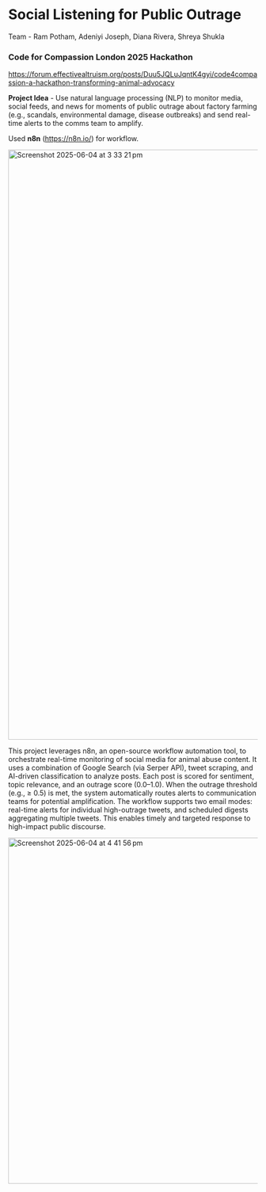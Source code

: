 # Social Listening for Public Outrage
Team - Ram Potham, Adeniyi Joseph, Diana Rivera, Shreya Shukla

### Code for Compassion London 2025 Hackathon

https://forum.effectivealtruism.org/posts/Duu5JQLuJqntK4gyi/code4compassion-a-hackathon-transforming-animal-advocacy

**Project Idea** - Use natural language processing (NLP) to monitor media, social feeds, and news for moments of public outrage about factory farming (e.g., scandals, environmental damage, disease outbreaks) and send real-time alerts to the comms team to amplify.

Used **n8n** (https://n8n.io/) for workflow.

<img width="1192" alt="Screenshot 2025-06-04 at 3 33 21 pm" src="https://github.com/user-attachments/assets/64d341cc-1f8a-4e0a-bd4f-51c56eb6d8bc" />

This project leverages n8n, an open-source workflow automation tool, to orchestrate real-time monitoring of social media for animal abuse content. It uses a combination of Google Search (via Serper API), tweet scraping, and AI-driven classification to analyze posts. Each post is scored for sentiment, topic relevance, and an outrage score (0.0–1.0). When the outrage threshold (e.g., ≥ 0.5) is met, the system automatically routes alerts to communication teams for potential amplification. The workflow supports two email modes: real-time alerts for individual high-outrage tweets, and scheduled digests aggregating multiple tweets. This enables timely and targeted response to high-impact public discourse.

<img width="699" alt="Screenshot 2025-06-04 at 4 41 56 pm" src="https://github.com/user-attachments/assets/b9802f7f-a73c-4055-9875-b4f48476e723" />





